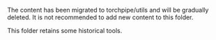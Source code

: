 The content has been migrated to torchpipe/utils and will be gradually deleted. It is not recommended to add new content to this folder.

This folder retains some historical tools.